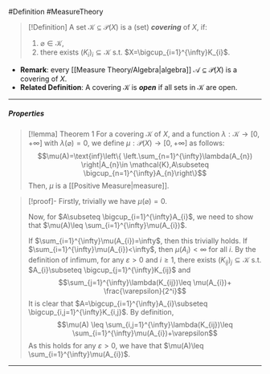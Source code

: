 #Definition #MeasureTheory 

> [!Definition]
> A set $\mathcal{K}\subseteq \mathcal{P}(X)$ is a (set) ***covering*** of $X$, if:
> 1. $\varnothing\in \mathcal{K}$,
> 2. there exists $(K_{i})_{i}\subseteq \mathcal{K}$ s.t. $X=\bigcup_{i=1}^{\infty}K_{i}$.
- **Remark**: every [[Measure Theory/Algebra|algebra]] $\mathcal{A}\subseteq \mathcal{P}(X)$ is a covering of $X$.
- **Related Definition**: A covering $\mathcal{K}$ is ***open*** if all sets in $\mathcal{K}$ are open.
---
##### Properties

> [!lemma] Theorem 1
> For a covering $\mathcal{K}$ of $X$, and a function $\lambda:\mathcal{K} \to[0,+\infty]$ with $\lambda(\varnothing)=0$, we define $\mu:\mathcal{P}(X)\to[0,+\infty]$ as follows:
> $$\mu(A)=\text{inf}\left\{  \left.\sum_{n=1}^{\infty}\lambda(A_{n})  \right|A_{n}\in \mathcal{K},A\subseteq \bigcup_{n=1}^{\infty}A_{n}\right\}$$
> Then, $\mu$ is a [[Positive Measure|measure]].

> [!proof]-
> Firstly, trivially we have $\mu(\varnothing)=0$. 
> 
> Now, for $A\subseteq \bigcup_{i=1}^{\infty}A_{i}$, we need to show that $\mu(A)\leq \sum_{i=1}^{\infty}\mu(A_{i})$.
> 
> If $\sum_{i=1}^{\infty}\mu(A_{i})=\infty$, then this trivially holds. If $\sum_{i=1}^{\infty}\mu(A_{i})<\infty$, then $\mu(A_{i})<\infty$ for all $i$. By the definition of infimum, for any $\varepsilon > 0$ and $i\geq 1$, there exists $(K_{ij})_{j}\subseteq\mathcal{K}$ s.t. $A_{i}\subseteq \bigcup_{j=1}^{\infty}K_{ij}$ and $$\sum_{j=1}^{\infty}\lambda(K_{ij})\leq \mu(A_{i})+ \frac{\varepsilon}{2^i}$$
> It is clear that $A=\bigcup_{i=1}^{\infty}A_{i}\subseteq \bigcup_{i,j=1}^{\infty}K_{i,j}$. By definition, 
> $$\mu(A) \leq \sum_{i,j=1}^{\infty}\lambda(K_{ij})\leq \sum_{i=1}^{\infty}\mu(A_{i})+\varepsilon$$
> As this holds for any $\varepsilon>0$, we have that $\mu(A)\leq \sum_{i=1}^{\infty}\mu(A_{i})$.
---
